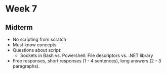 # Week 7

## Midterm

- No scripting from scratch
- Must know concepts
- Questions about script:
    - Sockets in Bash vs. Powershell: File descriptors vs. .NET library
- Free responses, short responses (1 - 4 sentences), long answers (2 - 3 paragraphs).
